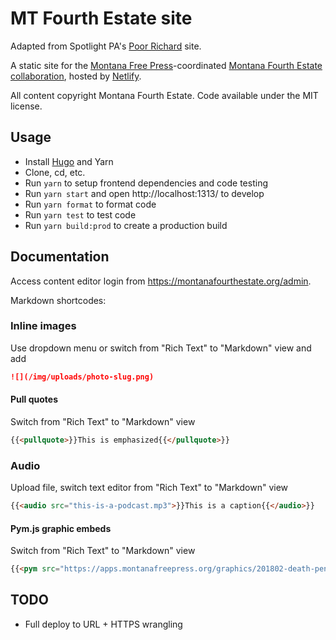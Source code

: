 # MT Fourth Estate site

Adapted from Spotlight PA's [Poor Richard](https://github.com/spotlightpa/poor-richard) site. 

A static site for the [Montana Free Press](https://montanafreepress.org)-coordinated [Montana Fourth Estate collaboration](https://montanafourthestate.org), hosted by [Netlify](https://www.netlify.com/).

All content copyright Montana Fourth Estate. Code available under the MIT license.

## Usage
- Install [Hugo](https://gohugo.io/) and Yarn
- Clone, cd, etc.
- Run `yarn` to setup frontend dependencies and code testing
- Run `yarn start` and open http://localhost:1313/ to develop
- Run `yarn format` to format code
- Run `yarn test` to test code
- Run `yarn build:prod` to create a production build

## Documentation

Access content editor login from https://montanafourthestate.org/admin.

Markdown shortcodes:



### Inline images
Use dropdown menu or switch from "Rich Text" to "Markdown" view and add
```md
![](/img/uploads/photo-slug.png)
```


#### Pull quotes
Switch from "Rich Text" to "Markdown" view
```md
{{<pullquote>}}This is emphasized{{</pullquote>}}
```

### Audio
Upload file, switch text editor from "Rich Text" to "Markdown" view
```md
{{<audio src="this-is-a-podcast.mp3">}}This is a caption{{</audio>}}
```


#### Pym.js graphic embeds
Switch from "Rich Text" to "Markdown" view
```md
{{<pym src="https://apps.montanafreepress.org/graphics/201802-death-penalty-bill-history/" id="0">}}This is a caption{{</pym>}}
```


## TODO
- Full deploy to URL + HTTPS wrangling
